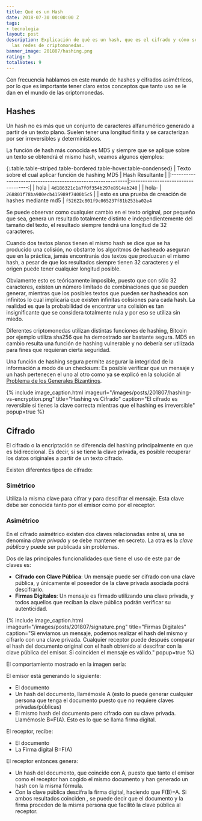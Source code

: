 ```yaml
---
title: Qué es un Hash
date: 2018-07-30 00:00:00 Z
tags:
- tecnologia
layout: post
description: Explicación de qué es un hash, que es el cifrado y cómo se utilizan en
  las redes de criptomonedas.
banner_image: 201807/hashing.png
rating: 5
totalVotes: 9
---
```


Con frecuencia hablamos en este mundo de hashes y cifrados asimétricos, por lo que es importante tener claro estos conceptos que tanto uso se le dan en el mundo de las criptomonedas.

<!--more-->

## Hashes

Un hash no es más que un conjunto de caracteres alfanumérico generado a partir de un texto plano. Suelen tener una longitud finita y se caracterizan por ser irreversibles y determinísticos.

La función de hash más conocida es MD5 y siempre que se aplique sobre un texto se obtendrá el mismo hash, veamos algunos ejemplos:

{:.table.table-striped.table-bordered.table-hover.table-condensed}
| Texto sobre el cual aplicar función de hashing MD5          | Hash Resultante                     |
|:------------------------------------------------------------|:-----------------------------------:|
| hola                                                        | `4d186321c1a7f0f354b297e8914ab240`  |
| hola-                                                       | `268801f78ba900ecb415989f7400b5c5`  |
| esto es una prueba de creación de hashes mediante md5       | `f52622c801f9c065237f81b253ba02e4`

Se puede observar como cualquier cambio en el texto original, por pequeño que sea, genera un resultado totalmente distinto e independientemente del tamaño del texto, el resultado siempre tendrá una longitud de 32 caracteres.

Cuando dos textos planos tienen el mismo hash se dice que se ha producido una colisión, no obstante los algoritmos de hasheado aseguran que en la práctica, jamás encontrarás dos textos que produzcan el mismo hash, a pesar de que los resultados siempre tienen 32 caracteres y el origen puede tener cualquier longitud posible.

Obviamente esto es teóricamente imposible, puesto que con sólo 32 caracteres, existen un número limitado de combinaciones que se pueden generar, mientras que los posibles textos que pueden ser hasheados son infinitos lo cual implicaría que existen infinitas colisiones para cada hash. La realidad es que la probabilidad de encontrar una colisión es tan insignificante que se considera totalmente nula y por eso se utiliza sin miedo.

Diferentes criptomonedas utilizan distintas funciones de hashing, Bitcoin por ejemplo utiliza sha256 que ha demostrado ser bastante segura. MD5 en cambio resulta una función de hashing vulnerable y no debería ser utilizada para fines que requieran cierta seguridad.

Una función de hashing segura permite asegurar la integridad de la información a modo de un checksum: Es posible verificar que un mensaje y un hash pertenecen el uno al otro como ya se explicó en la solución al [Problema de los Generales Bizantinos](/problema-generales-bizantinos/).

{% include image_caption.html imageurl="/images/posts/201807/hashing-vs-encryption.png" title="Hashing vs Cifrado" caption="El cifrado es reversible si tienes la clave correcta mientras que el hashing es irreversible" popup=true %}

## Cifrado

El cifrado o la encriptación se diferencia del hashing principalmente en que es bidireccional. Es decir, si se tiene la clave privada, es posible recuperar los datos originales a partir de un texto cifrado.

Existen diferentes tipos de cifrado:

### Simétrico
Utiliza la misma clave para cifrar y para descifrar el mensaje. Esta clave debe ser conocida tanto por el emisor como por el receptor.

### Asimétrico
En el cifrado asimétrico existen dos claves relacionadas entre sí, una se denomina *clave privada* y se debe mantener en secreto. La otra es la *clave pública* y puede ser publicada sin problemas.

Dos de las principales funcionalidades que tiene el uso de este par de claves es:

- **Cifrado con Clave Pública**: Un mensaje puede ser cifrado con una clave pública, y únicamente el poseedor de la clave privada asociada podrá descifrarlo.
- **Firmas Digitales**: Un mensaje es firmado utilizando una clave privada, y todos aquellos que reciban la clave pública podrán verificar su autenticidad.

{% include image_caption.html imageurl="/images/posts/201807/signature.png" title="Firmas Digitales" caption="Si enviamos un mensaje, podemos realizar el hash del mismo y cifrarlo con una clave privada. Cualquier receptor puede después comparar el hash del documento original con el hash obtenido al descifrar con la clave pública del emisor. Si coinciden el mensaje es válido." popup=true %}

El comportamiento mostrado en la imagen sería:

El emisor está generando lo siguiente:
- El documento
- Un hash del documento, llamémosle A (esto lo puede generar cualquier persona que tenga el documento puesto que no requiere claves privadas/públicas)
- El mismo hash del documento pero cifrado con su clave privada. Llamémosle B=F(A). Esto es lo que se llama firma digital.

El receptor, recibe:
- El documento
- La Firma digital B=F(A)

El receptor entonces genera:
- Un hash del documento, que coincide con A, puesto que tanto el emisor como el receptor han cogido el mismo documento y han generado un hash con la misma fórmula.
- Con la clave pública descifra la firma digital, haciendo que F(B)=A.
Si ambos resultados coinciden , se puede decir que el documento y la firma proceden de la misma persona que facilitó la clave pública al receptor.


